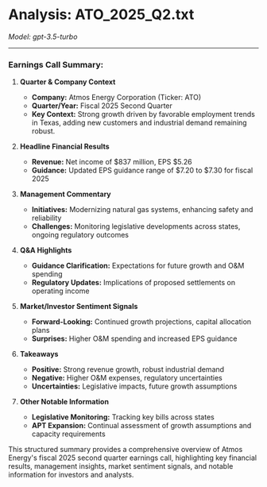 # Analysis: ATO_2025_Q2.txt

*Model: gpt-3.5-turbo*

---

### Earnings Call Summary:

1. **Quarter & Company Context**
   - **Company:** Atmos Energy Corporation (Ticker: ATO)
   - **Quarter/Year:** Fiscal 2025 Second Quarter
   - **Key Context:** Strong growth driven by favorable employment trends in Texas, adding new customers and industrial demand remaining robust.

2. **Headline Financial Results**
   - **Revenue:** Net income of $837 million, EPS $5.26
   - **Guidance:** Updated EPS guidance range of $7.20 to $7.30 for fiscal 2025

3. **Management Commentary**
   - **Initiatives:** Modernizing natural gas systems, enhancing safety and reliability
   - **Challenges:** Monitoring legislative developments across states, ongoing regulatory outcomes

4. **Q&A Highlights**
   - **Guidance Clarification:** Expectations for future growth and O&M spending
   - **Regulatory Updates:** Implications of proposed settlements on operating income

5. **Market/Investor Sentiment Signals**
   - **Forward-Looking:** Continued growth projections, capital allocation plans
   - **Surprises:** Higher O&M spending and increased EPS guidance

6. **Takeaways**
   - **Positive:** Strong revenue growth, robust industrial demand
   - **Negative:** Higher O&M expenses, regulatory uncertainties
   - **Uncertainties:** Legislative impacts, future growth assumptions

7. **Other Notable Information**
   - **Legislative Monitoring:** Tracking key bills across states
   - **APT Expansion:** Continual assessment of growth assumptions and capacity requirements

This structured summary provides a comprehensive overview of Atmos Energy's fiscal 2025 second quarter earnings call, highlighting key financial results, management insights, market sentiment signals, and notable information for investors and analysts.